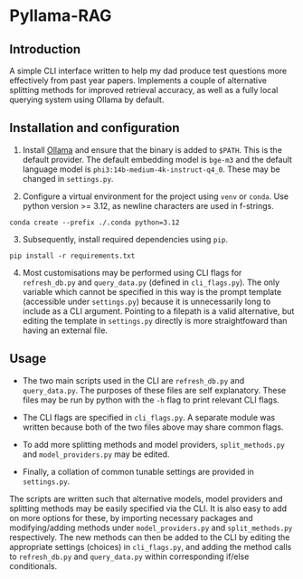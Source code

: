 # Pyllama-RAG

## Introduction

A simple CLI interface written to help my dad produce test questions more effectively from past year papers. Implements a couple of alternative splitting methods for improved retrieval accuracy, as well as a fully local querying system using Ollama by default.

## Installation and configuration

1. Install [Ollama](https://ollama.com/) and ensure that the binary is added to `$PATH`. This is the default provider. The default embedding model is `bge-m3` and the default language model is `phi3:14b-medium-4k-instruct-q4_0`. These may be changed in `settings.py`.

2. Configure a virtual environment for the project using `venv` or `conda`. Use python version >= 3.12, as newline characters are used in f-strings.

```console
conda create --prefix ./.conda python=3.12
```

3. Subsequently, install required dependencies using `pip`.

```console
pip install -r requirements.txt
```

4. Most customisations may be performed using CLI flags for `refresh_db.py` and `query_data.py` (defined in `cli_flags.py`). The only variable which cannot be specified in this way is the prompt template (accessible under `settings.py`) because it is unnecessarily long to include as a CLI argument. Pointing to a filepath is a valid alternative, but editing the template in `settings.py` directly is more straightfoward than having an external file.

## Usage

- The two main scripts used in the CLI are `refresh_db.py` and `query_data.py`. The purposes of these files are self explanatory. These files may be run by python with the `-h` flag to print relevant CLI flags.

- The CLI flags are specified in `cli_flags.py`. A separate module was written because both of the two files above may share common flags.

- To add more splitting methods and model providers, `split_methods.py` and `model_providers.py` may be edited.

- Finally, a collation of common tunable settings are provided in `settings.py`.

The scripts are written such that alternative models, model providers and splitting methods may be easily specified via the CLI. It is also easy to add on more options for these, by importing necessary packages and modifying/adding methods under `model_providers.py` and `split_methods.py` respectively. The new methods can then be added to the CLI by editing the appropriate settings (choices) in `cli_flags.py`, and adding the method calls to `refresh_db.py` and `query_data.py` within corresponding if/else conditionals.
